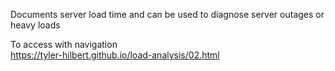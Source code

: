 Documents server load time and can be used to diagnose server outages or heavy loads  

To access with navigation  
https://tyler-hilbert.github.io/load-analysis/02.html